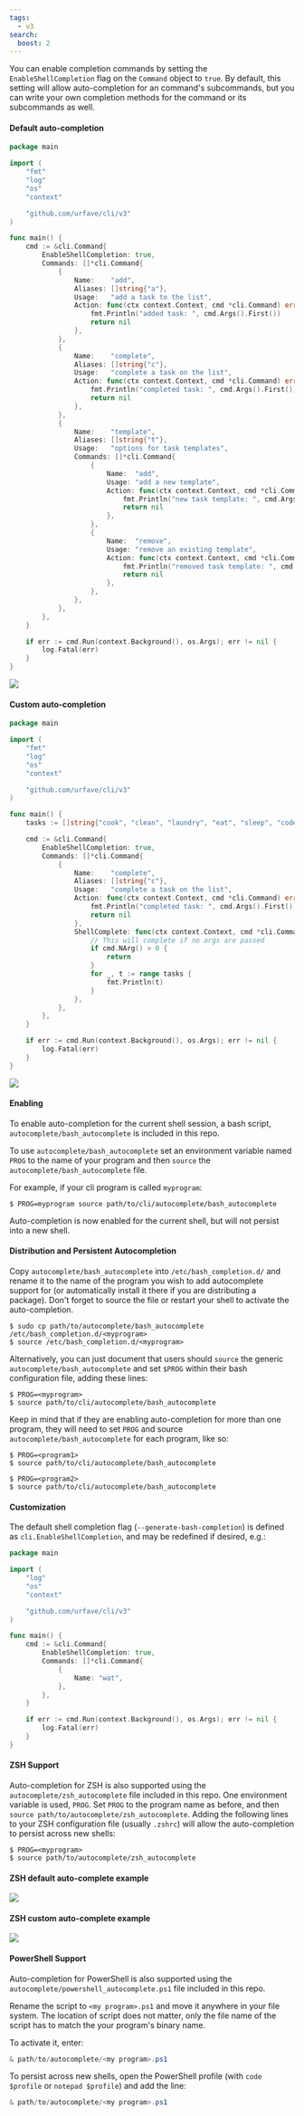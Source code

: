```yaml
---
tags:
  - v3
search:
  boost: 2
---
```


You can enable completion commands by setting the `EnableShellCompletion` flag on
the `Command` object to `true`.  By default, this setting will allow auto-completion
for an command's subcommands, but you can write your own completion methods for the
command or its subcommands as well.

#### Default auto-completion

```go
package main

import (
	"fmt"
	"log"
	"os"
	"context"

	"github.com/urfave/cli/v3"
)

func main() {
	cmd := &cli.Command{
		EnableShellCompletion: true,
		Commands: []*cli.Command{
			{
				Name:    "add",
				Aliases: []string{"a"},
				Usage:   "add a task to the list",
				Action: func(ctx context.Context, cmd *cli.Command) error {
					fmt.Println("added task: ", cmd.Args().First())
					return nil
				},
			},
			{
				Name:    "complete",
				Aliases: []string{"c"},
				Usage:   "complete a task on the list",
				Action: func(ctx context.Context, cmd *cli.Command) error {
					fmt.Println("completed task: ", cmd.Args().First())
					return nil
				},
			},
			{
				Name:    "template",
				Aliases: []string{"t"},
				Usage:   "options for task templates",
				Commands: []*cli.Command{
					{
						Name:  "add",
						Usage: "add a new template",
						Action: func(ctx context.Context, cmd *cli.Command) error {
							fmt.Println("new task template: ", cmd.Args().First())
							return nil
						},
					},
					{
						Name:  "remove",
						Usage: "remove an existing template",
						Action: func(ctx context.Context, cmd *cli.Command) error {
							fmt.Println("removed task template: ", cmd.Args().First())
							return nil
						},
					},
				},
			},
		},
	}

	if err := cmd.Run(context.Background(), os.Args); err != nil {
		log.Fatal(err)
	}
}
```
![](/docs/v3/images/default-bash-autocomplete.gif)

#### Custom auto-completion
<!-- {
  "args": ["complete", "&#45;&#45;generate&#45;bash&#45;completion"],
  "output": "laundry"
} -->
```go
package main

import (
	"fmt"
	"log"
	"os"
	"context"

	"github.com/urfave/cli/v3"
)

func main() {
	tasks := []string{"cook", "clean", "laundry", "eat", "sleep", "code"}

	cmd := &cli.Command{
		EnableShellCompletion: true,
		Commands: []*cli.Command{
			{
				Name:    "complete",
				Aliases: []string{"c"},
				Usage:   "complete a task on the list",
				Action: func(ctx context.Context, cmd *cli.Command) error {
					fmt.Println("completed task: ", cmd.Args().First())
					return nil
				},
				ShellComplete: func(ctx context.Context, cmd *cli.Command) {
					// This will complete if no args are passed
					if cmd.NArg() > 0 {
						return
					}
					for _, t := range tasks {
						fmt.Println(t)
					}
				},
			},
		},
	}

	if err := cmd.Run(context.Background(), os.Args); err != nil {
		log.Fatal(err)
	}
}
```
![](/docs/v3/images/custom-bash-autocomplete.gif)

#### Enabling

To enable auto-completion for the current shell session, a bash script,
`autocomplete/bash_autocomplete` is included in this repo.

To use `autocomplete/bash_autocomplete` set an environment variable named `PROG`
to the name of your program and then `source` the
`autocomplete/bash_autocomplete` file.

For example, if your cli program is called `myprogram`:

```sh-session
$ PROG=myprogram source path/to/cli/autocomplete/bash_autocomplete
```

Auto-completion is now enabled for the current shell, but will not persist into
a new shell.

#### Distribution and Persistent Autocompletion

Copy `autocomplete/bash_autocomplete` into `/etc/bash_completion.d/` and rename
it to the name of the program you wish to add autocomplete support for (or
automatically install it there if you are distributing a package). Don't forget
to source the file or restart your shell to activate the auto-completion.

```sh-session
$ sudo cp path/to/autocomplete/bash_autocomplete /etc/bash_completion.d/<myprogram>
$ source /etc/bash_completion.d/<myprogram>
```

Alternatively, you can just document that users should `source` the generic
`autocomplete/bash_autocomplete` and set `$PROG` within their bash configuration
file, adding these lines:

```sh-session
$ PROG=<myprogram>
$ source path/to/cli/autocomplete/bash_autocomplete
```

Keep in mind that if they are enabling auto-completion for more than one
program, they will need to set `PROG` and source
`autocomplete/bash_autocomplete` for each program, like so:

```sh-session
$ PROG=<program1>
$ source path/to/cli/autocomplete/bash_autocomplete

$ PROG=<program2>
$ source path/to/cli/autocomplete/bash_autocomplete
```

#### Customization

The default shell completion flag (`--generate-bash-completion`) is defined as
`cli.EnableShellCompletion`, and may be redefined if desired, e.g.:

<!-- {
  "args": ["&#45;&#45;generate&#45;bash&#45;completion"],
  "output": "wat\nhelp\nh"
} -->
```go
package main

import (
	"log"
	"os"
	"context"

	"github.com/urfave/cli/v3"
)

func main() {
	cmd := &cli.Command{
		EnableShellCompletion: true,
		Commands: []*cli.Command{
			{
				Name: "wat",
			},
		},
	}

	if err := cmd.Run(context.Background(), os.Args); err != nil {
		log.Fatal(err)
	}
}
```

#### ZSH Support

Auto-completion for ZSH is also supported using the
`autocomplete/zsh_autocomplete` file included in this repo. One environment
variable is used, `PROG`.  Set `PROG` to the program name as before, and then
`source path/to/autocomplete/zsh_autocomplete`.  Adding the following lines to
your ZSH configuration file (usually `.zshrc`) will allow the auto-completion to
persist across new shells:

```sh-session
$ PROG=<myprogram>
$ source path/to/autocomplete/zsh_autocomplete
```

#### ZSH default auto-complete example
![](/docs/v3/images/default-zsh-autocomplete.gif)

#### ZSH custom auto-complete example
![](/docs/v3/images/custom-zsh-autocomplete.gif)

#### PowerShell Support

Auto-completion for PowerShell is also supported using the
`autocomplete/powershell_autocomplete.ps1` file included in this repo.

Rename the script to `<my program>.ps1` and move it anywhere in your file
system.  The location of script does not matter, only the file name of the
script has to match the your program's binary name.

To activate it, enter:

```powershell
& path/to/autocomplete/<my program>.ps1
```

To persist across new shells, open the PowerShell profile (with `code $profile`
or `notepad $profile`) and add the line:

```powershell
& path/to/autocomplete/<my program>.ps1
```
